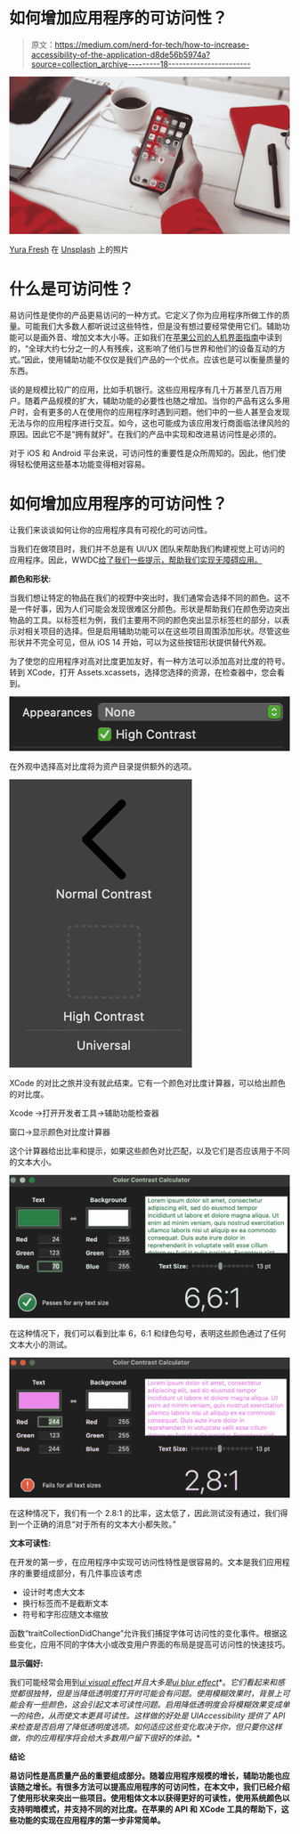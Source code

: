 # 如何增加应用程序的可访问性？

> 原文：<https://medium.com/nerd-for-tech/how-to-increase-accessibility-of-the-application-d8de56b5974a?source=collection_archive---------18----------------------->

![](img/fcb266078884d39d8bfb12ac18dc8b78.png)

[Yura Fresh](https://unsplash.com/@mr_fresh?utm_source=medium&utm_medium=referral) 在 [Unsplash](https://unsplash.com?utm_source=medium&utm_medium=referral) 上的照片

# 什么是可访问性？

易访问性是使你的产品更易访问的一种方式。它定义了你为应用程序所做工作的质量。可能我们大多数人都听说过这些特性，但是没有想过要经常使用它们。辅助功能可以是画外音、增加文本大小等。正如我们在[苹果公司的人机界面指南](https://developer.apple.com/design/human-interface-guidelines/)中读到的，“全球大约七分之一的人有残疾，这影响了他们与世界和他们的设备互动的方式。”因此，使用辅助功能不仅仅是我们产品的一个优点。应该也是可以衡量质量的东西。

谈的是规模比较广的应用，比如手机银行。这些应用程序有几十万甚至几百万用户。随着产品规模的扩大，辅助功能的必要性也随之增加。当你的产品有这么多用户时，会有更多的人在使用你的应用程序时遇到问题。他们中的一些人甚至会发现无法与你的应用程序进行交互。如今，这也可能成为该应用发行商面临法律风险的原因。因此它不是“拥有就好”。在我们的产品中实现和改进易访问性是必须的。

对于 iOS 和 Android 平台来说，可访问性的重要性是众所周知的。因此，他们使得轻松使用这些基本功能变得相对容易。

# 如何增加应用程序的可访问性？

让我们来谈谈如何让你的应用程序具有可视化的可访问性。

当我们在做项目时，我们并不总是有 UI/UX 团队来帮助我们构建视觉上可访问的应用程序。因此，WWDC[给了我们一些提示，帮助我们实现无障碍应用。](https://developer.apple.com/videos/wwdc2020/)

**颜色和形状:**

当我们想让特定的物品在我们的视野中突出时，我们通常会选择不同的颜色。这不是一件好事，因为人们可能会发现很难区分颜色。形状是帮助我们在颜色旁边突出物品的工具。以标签栏为例，我们主要用不同的颜色突出显示标签栏的部分，以表示对相关项目的选择。但是启用辅助功能可以在这些项目周围添加形状。尽管这些形状并不完全可见，但从 iOS 14 开始，可以为这些按钮形状提供替代外观。

为了使您的应用程序对高对比度更加友好，有一种方法可以添加高对比度的符号。转到 XCode，打开 Assets.xcassets，选择您选择的资源，在检查器中，您会看到。

![](img/47f20da15eab6dc4cb8869a9bdb4c20f.png)

在外观中选择高对比度将为资产目录提供额外的选项。

![](img/231cad7d6a1bb671894ac8b603ae6274.png)

XCode 的对比之旅并没有就此结束。它有一个颜色对比度计算器，可以给出颜色的对比度。

Xcode ->打开开发者工具->辅助功能检查器

窗口->显示颜色对比度计算器

这个计算器给出比率和提示，如果这些颜色对比匹配，以及它们是否应该用于不同的文本大小。

![](img/f683c99acc689e3e0c18498e3530a4e4.png)

在这种情况下，我们可以看到比率 6，6:1 和绿色勾号，表明这些颜色通过了任何文本大小的测试。

![](img/b2d48e1793e144b9b94a2b7cf72221a6.png)

在这种情况下，我们有一个 2.8:1 的比率，这太低了，因此测试没有通过，我们得到一个正确的消息“对于所有的文本大小都失败。”

**文本可读性:**

在开发的第一步，在应用程序中实现可访问性特性是很容易的。文本是我们应用程序的重要组成部分，有几件事应该考虑

*   设计时考虑大文本
*   换行标签而不是截断文本
*   符号和字形应随文本缩放

函数“traitCollectionDidChange”允许我们捕捉字体可访问性的变化事件。根据这些变化，应用不同的字体大小或改变用户界面的布局是提高可访问性的快速技巧。

**显示偏好:**

我们可能经常会用到[*ui visual effect*](https://developer.apple.com/documentation/uikit/uivisualeffect)*并且大多是*[*ui blur effect*](https://developer.apple.com/documentation/uikit/uiblureffect)*。*它们看起来和感觉都很独特，但是当降低透明度打开时可能会有问题。使用模糊效果时，背景上可能会有一些颜色，这会引起文本可读性问题。启用降低透明度会将模糊效果变成单一的纯色，从而使文本更具可读性。这样做的好处是 UIAccessibility 提供了 API 来检查是否启用了降低透明度选项。如何适应这些变化取决于你，但只要你这样做，你的应用程序将会给大多数用户留下很好的体验。**

****结论****

**易访问性是高质量产品的重要组成部分。随着应用程序规模的增长，辅助功能也应该随之增长。有很多方法可以提高应用程序的可访问性，在本文中，我们已经介绍了使用形状来突出一些项目。使用粗体文本以获得更好的可读性，使用系统颜色以支持明暗模式，并支持不同的对比度。在苹果的 API 和 XCode 工具的帮助下，这些功能的实现在应用程序的第一步非常简单。**